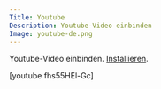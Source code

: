 ```yaml
---
Title: Youtube
Description: Youtube-Video einbinden
Image: youtube-de.png
---
```

Youtube-Video einbinden.
[Installieren](https://github.com/datenstrom/yellow-extensions/tree/master/features/youtube).

[youtube fhs55HEl-Gc]
